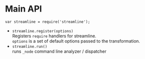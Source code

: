 
# Main API
 
`var streamline = require('streamline');`

* `streamline.register(options)`  
  Registers `require` handlers for streamline.  
  `options` is a set of default options passed to the transformation.
* `streamline.run()`  
  runs `_node` command line analyzer / dispatcher
